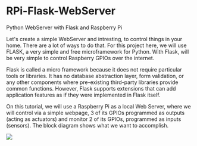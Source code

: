 # RPi-Flask-WebServer
Python WebServer with Flask and Raspberry Pi

Let's create a simple WebServer and intresting, to control things in your home. There are a lot of ways to do that. For this project here, we will use FLASK, a very simple and free microframework for Python. With Flask, will be very simple to control Raspberry GPIOs over the internet.

Flask is called a micro framework because it does not require particular tools or libraries. It has no database abstraction layer, form validation, or any other components where pre-existing third-party libraries provide common functions. However, Flask supports extensions that can add application features as if they were implemented in Flask itself.

On this tutorial, we will use a Raspberry Pi as a local Web Server, where we will control via a simple webpage, 3 of its GPIOs programmed as outputs (acting as actuators) and monitor 2 of its GPIOs, programmed as inputs (sensors). The block diagram shows what we want to accomplish.
<p> 
<img src=“https://github.com/Mjrovai/RPi-Flask-WebServer/blob/master/Block_Diagram.png”>
</p>
